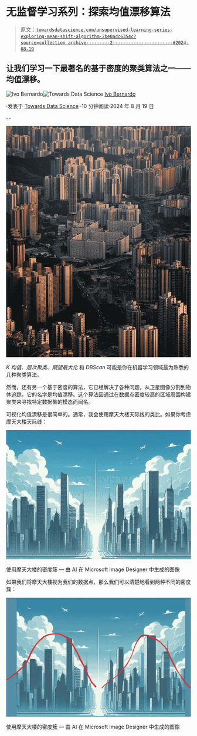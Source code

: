 # 无监督学习系列：探索均值漂移算法

> 原文：[`towardsdatascience.com/unsupervised-learning-series-exploring-mean-shift-algorithm-2be0adc6354c?source=collection_archive---------2-----------------------#2024-08-19`](https://towardsdatascience.com/unsupervised-learning-series-exploring-mean-shift-algorithm-2be0adc6354c?source=collection_archive---------2-----------------------#2024-08-19)

## 让我们学习一下最著名的基于密度的聚类算法之一——均值漂移。

[](https://ivopbernardo.medium.com/?source=post_page---byline--2be0adc6354c--------------------------------)![Ivo Bernardo](https://ivopbernardo.medium.com/?source=post_page---byline--2be0adc6354c--------------------------------)[](https://towardsdatascience.com/?source=post_page---byline--2be0adc6354c--------------------------------)![Towards Data Science](https://towardsdatascience.com/?source=post_page---byline--2be0adc6354c--------------------------------) [Ivo Bernardo](https://ivopbernardo.medium.com/?source=post_page---byline--2be0adc6354c--------------------------------)

·发表于 [Towards Data Science](https://towardsdatascience.com/?source=post_page---byline--2be0adc6354c--------------------------------) ·10 分钟阅读·2024 年 8 月 19 日

--

![](img/a7e8282c5ca208b6beebfc2ab32ab5df.png)

*K 均值、层次聚类、期望最大化* 和 *DBScan* 可能是你在机器学习领域最为熟悉的几种聚类算法。

然而，还有另一个基于密度的算法，它已经解决了各种问题，从卫星图像分割到物体追踪，它的名字是均值漂移。这个算法因通过在数据点密度较高的区域周围构建聚类来寻找特定数据集的模态而闻名。

可视化均值漂移是很简单的。通常，我会使用摩天大楼天际线的类比。如果你考虑摩天大楼天际线：

![](img/b698b2c4cabf19558bfe21a71ac29606.png)

使用摩天大楼的密度簇 — 由 AI 在 Microsoft Image Designer 中生成的图像

如果我们将摩天大楼视为我们的数据点，那么我们可以清楚地看到两种不同的密度簇：

![](img/2fea888fb217ede6443e0f089a8cbd95.png)

使用摩天大楼的密度簇 — 由 AI 在 Microsoft Image Designer 中生成的图像
